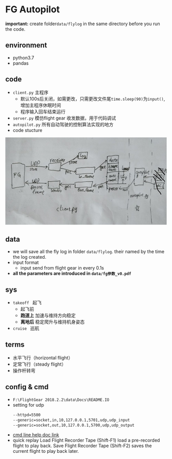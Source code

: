 # FG Autopilot

**important:** create folder`data/flylog` in the same directory before you run the code.

## environment

- python3.7
- pandas 

## code

- `client.py` 主程序
    - 默认100s后关闭，如需更改，只需更改文件尾`time.sleep(90)`为`input()`,增加主程序休眠时间
    - 程序输入回车结束运行
- `server.py` 模仿flight gear 收发数据，用于代码调试
- `autopilot.py` 所有自动驾驶的控制算法实现的地方
- code stucture

![struct](doc/struct.jpg)

## data

- we will save all the fly log in folder `data/flylog`. their named by the time the log created.
- input format
    - input send from flight gear in every 0.1s
- **all the parameters are introduced in `data/fg参数_v0.pdf `**

## sys

- `takeoff ` 起飞
    - 起飞前
    - **跑道上** 加速与维持方向稳定
    - **离地后** 稳定爬升与维持机身姿态
- `cruise ` 巡航

## terms

- 水平飞行（horizontal flight）
- 定常飞行（steady flight）
- 操作杆转弯

## config & cmd

- `F:\FlightGear 2018.2.2\data\Docs\README.IO`
- setting for udp 
    ```
    --httpd=5500
    --generic=socket,in,10,127.0.0.1,5701,udp,udp_input
    --generic=socket,out,10,127.0.0.1,5700,udp,udp_output
    ```
- [cmd line help doc link](http://flightgear.sourceforge.net/getstart-en/getstart-enpa2.html)
- quick replay
    Load Flight Recorder Tape (Shift-F1) load a pre-recorded flight to play back.
    Save Flight Recorder Tape (Shift-F2) saves the current flight to play back later.


